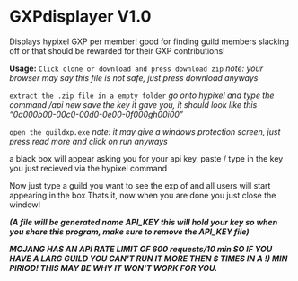 # GXPdisplayer V1.0
Displays hypixel GXP per member! good for finding guild members slacking off or that should be rewarded for their GXP contributions!

**Usage:**
`Click clone or download and press download zip`
*note: your browser may say this file is not safe, just press download anyways*

`extract the .zip file in a empty folder`
*go onto hypixel and type the command /api new*
*save the key it gave you, it should look like this “0a000b00-00c0-00d0-0e00-0f000gh00i00”*

`open the guildxp.exe`
*note: it may give a windows protection screen, just press read more and click on run
anyways*

a black box will appear asking you for your api key, paste / type in the key you just recieved via the hypixel command

Now just type a guild you want to see the exp of and all users will start appearing in the box
Thats it, now when you are done you just close the window!


***(A file will be generated name API_KEY this will hold your key so when you share this program, make sure to remove the API_KEY file)***

***MOJANG HAS AN API RATE LIMIT OF 600 requests/10 min SO IF YOU HAVE A LARG GUILD YOU CAN'T RUN IT MORE THEN $ TIMES IN A !) MIN PIRIOD!
THIS MAY BE WHY IT WON'T WORK FOR YOU.***
